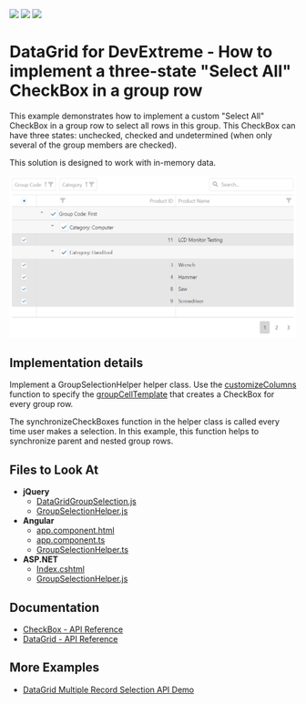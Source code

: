 <!-- default badges list -->
![](https://img.shields.io/endpoint?url=https://codecentral.devexpress.com/api/v1/VersionRange/128583254/20.1.7%2B)
[![](https://img.shields.io/badge/Open_in_DevExpress_Support_Center-FF7200?style=flat-square&logo=DevExpress&logoColor=white)](https://supportcenter.devexpress.com/ticket/details/T444368)
[![](https://img.shields.io/badge/📖_How_to_use_DevExpress_Examples-e9f6fc?style=flat-square)](https://docs.devexpress.com/GeneralInformation/403183)
<!-- default badges end -->

# DataGrid for DevExtreme - How to implement a three-state "Select All" CheckBox in a group row 

This example demonstrates how to implement a custom "Select All" CheckBox in a group row to select all rows in this group. This CheckBox can have three states: unchecked, checked and undetermined (when only several of the group members are checked). 

This solution is designed to work with in-memory data.

![Implement a three-state "Select All" CheckBox](devextreme-datagrid-select-all-checkbox.png)

## Implementation details

Implement a GroupSelectionHelper helper class. Use the [customizeColumns](https://js.devexpress.com/Documentation/ApiReference/UI_Components/dxDataGrid/Configuration/#customizeColumns) function to specify the [groupCellTemplate](https://js.devexpress.com/Documentation/ApiReference/UI_Components/dxDataGrid/Configuration/columns/#groupCellTemplate) that creates a CheckBox for every group row. 

The synchronizeCheckBoxes function in the helper class is called every time user makes a selection. In this example, this function helps to synchronize parent and nested group rows.

## Files to Look At

- **jQuery**
    - [DataGridGroupSelection.js](jQuery/DataGridGroupSelection.js)
    - [GroupSelectionHelper.js](jQuery/GroupSelectionHelper.js)
- **Angular**
    - [app.component.html](Angular/src/app/app.component.html)
    - [app.component.ts](Angular/src/app/app.component.ts)
    - [GroupSelectionHelper.ts](Angular/src/app/GroupSelectionHelper.ts)
- **ASP.NET**    
    - [Index.cshtml](ASP.NET/Views/Home/Index.cshtml)
    - [GroupSelectionHelper.js](ASP.NET/wwwroot/js/GroupSelectionHelper.js)

## Documentation

- [CheckBox - API Reference](https://js.devexpress.com/Documentation/ApiReference/UI_Components/dxCheckBox/)
- [DataGrid - API Reference](https://js.devexpress.com/Documentation/ApiReference/UI_Components/dxDataGrid/)

## More Examples

- [DataGrid Multiple Record Selection API Demo](https://js.devexpress.com/Demos/WidgetsGallery/Demo/DataGrid/MultipleRecordSelectionAPI)